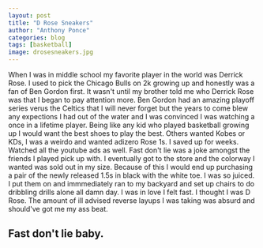 ```yaml
---
layout: post
title: "D Rose Sneakers"
author: "Anthony Ponce"
categories: blog
tags: [basketball]
image: drosesneakers.jpg
---
```


When I was in middle school my favorite player in the world was Derrick Rose. I used to pick the Chicago Bulls on 2k growing up and honestly was a fan of Ben Gordon first. It wasn't until my brother told me who Derrick Rose was that I began to pay attention more. Ben Gordon had an amazing playoff series verus the Celtics that I will never forget but the years to come blew any expections I had out of the water and I was convinced I was watching a once in a lifetime player. Being like any kid who played basketball growing up I would want the best shoes to play the best. Others wanted Kobes or KDs, I was a weirdo and wanted adizero Rose 1s. I saved up for weeks. Watched all the youtube ads as well. Fast don't lie was a joke amongst the friends I played pick up with. I eventually got to the store and the colorway I wanted was sold out in my size. Because of this I would end up purchasing a pair of the newly released 1.5s in black with the white toe. I was so juiced. I put them on and immmediately ran to my backyard and set up chairs to do dribbling drills alone all damn day. I was in love I felt fast. I thought I was D Rose. The amount of ill advised reverse layups I was taking was absurd and should've got me my ass beat. 

## Fast don't lie baby.
